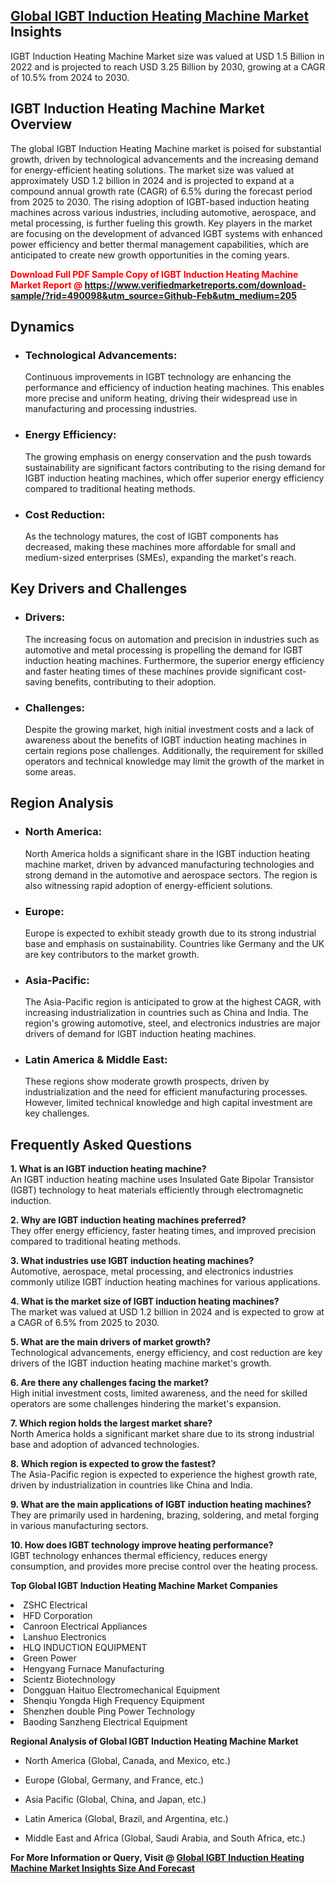 <h2><a href="https://www.verifiedmarketreports.com/download-sample/?rid=490098&amp;utm_source=Github&amp;utm_medium=205" target="_blank">Global IGBT Induction Heating Machine Market</a> Insights</h2><p>IGBT Induction Heating Machine Market size was valued at USD 1.5 Billion in 2022 and is projected to reach USD 3.25 Billion by 2030, growing at a CAGR of 10.5% from 2024 to 2030.</p><p> <h2>IGBT Induction Heating Machine Market Overview</h2> <p>The global IGBT Induction Heating Machine market is poised for substantial growth, driven by technological advancements and the increasing demand for energy-efficient heating solutions. The market size was valued at approximately USD 1.2 billion in 2024 and is projected to expand at a compound annual growth rate (CAGR) of 6.5% during the forecast period from 2025 to 2030. The rising adoption of IGBT-based induction heating machines across various industries, including automotive, aerospace, and metal processing, is further fueling this growth. Key players in the market are focusing on the development of advanced IGBT systems with enhanced power efficiency and better thermal management capabilities, which are anticipated to create new growth opportunities in the coming years.</p> <p><strong><p><span class=""><span style="color: #ff0000;"><strong>Download Full PDF Sample Copy of IGBT Induction Heating Machine Market Report</strong> @ </span><a href="https://www.verifiedmarketreports.com/download-sample/?rid=490098&amp;utm_source=Github-Feb&amp;utm_medium=205" target="_blank">https://www.verifiedmarketreports.com/download-sample/?rid=490098&amp;utm_source=Github-Feb&amp;utm_medium=205</a></span></p></strong></p> <h2>Dynamics</h2> <ul> <li><h3>Technological Advancements:</h3> Continuous improvements in IGBT technology are enhancing the performance and efficiency of induction heating machines. This enables more precise and uniform heating, driving their widespread use in manufacturing and processing industries.</li> <li><h3>Energy Efficiency:</h3> The growing emphasis on energy conservation and the push towards sustainability are significant factors contributing to the rising demand for IGBT induction heating machines, which offer superior energy efficiency compared to traditional heating methods.</li> <li><h3>Cost Reduction:</h3> As the technology matures, the cost of IGBT components has decreased, making these machines more affordable for small and medium-sized enterprises (SMEs), expanding the market's reach.</li> </ul> <h2>Key Drivers and Challenges</h2> <ul> <li><h3>Drivers:</h3> The increasing focus on automation and precision in industries such as automotive and metal processing is propelling the demand for IGBT induction heating machines. Furthermore, the superior energy efficiency and faster heating times of these machines provide significant cost-saving benefits, contributing to their adoption.</li> <li><h3>Challenges:</h3> Despite the growing market, high initial investment costs and a lack of awareness about the benefits of IGBT induction heating machines in certain regions pose challenges. Additionally, the requirement for skilled operators and technical knowledge may limit the growth of the market in some areas.</li> </ul> <h2>Region Analysis</h2> <ul> <li><h3>North America:</h3> North America holds a significant share in the IGBT induction heating machine market, driven by advanced manufacturing technologies and strong demand in the automotive and aerospace sectors. The region is also witnessing rapid adoption of energy-efficient solutions.</li> <li><h3>Europe:</h3> Europe is expected to exhibit steady growth due to its strong industrial base and emphasis on sustainability. Countries like Germany and the UK are key contributors to the market growth.</li> <li><h3>Asia-Pacific:</h3> The Asia-Pacific region is anticipated to grow at the highest CAGR, with increasing industrialization in countries such as China and India. The region's growing automotive, steel, and electronics industries are major drivers of demand for IGBT induction heating machines.</li> <li><h3>Latin America & Middle East:</h3> These regions show moderate growth prospects, driven by industrialization and the need for efficient manufacturing processes. However, limited technical knowledge and high capital investment are key challenges.</li> </ul> <h2>Frequently Asked Questions</h2> <p><strong>1. What is an IGBT induction heating machine?</strong><br> An IGBT induction heating machine uses Insulated Gate Bipolar Transistor (IGBT) technology to heat materials efficiently through electromagnetic induction.</p> <p><strong>2. Why are IGBT induction heating machines preferred?</strong><br> They offer energy efficiency, faster heating times, and improved precision compared to traditional heating methods.</p> <p><strong>3. What industries use IGBT induction heating machines?</strong><br> Automotive, aerospace, metal processing, and electronics industries commonly utilize IGBT induction heating machines for various applications.</p> <p><strong>4. What is the market size of IGBT induction heating machines?</strong><br> The market was valued at USD 1.2 billion in 2024 and is expected to grow at a CAGR of 6.5% from 2025 to 2030.</p> <p><strong>5. What are the main drivers of market growth?</strong><br> Technological advancements, energy efficiency, and cost reduction are key drivers of the IGBT induction heating machine market's growth.</p> <p><strong>6. Are there any challenges facing the market?</strong><br> High initial investment costs, limited awareness, and the need for skilled operators are some challenges hindering the market's expansion.</p> <p><strong>7. Which region holds the largest market share?</strong><br> North America holds a significant market share due to its strong industrial base and adoption of advanced technologies.</p> <p><strong>8. Which region is expected to grow the fastest?</strong><br> The Asia-Pacific region is expected to experience the highest growth rate, driven by industrialization in countries like China and India.</p> <p><strong>9. What are the main applications of IGBT induction heating machines?</strong><br> They are primarily used in hardening, brazing, soldering, and metal forging in various manufacturing sectors.</p> <p><strong>10. How does IGBT technology improve heating performance?</strong><br> IGBT technology enhances thermal efficiency, reduces energy consumption, and provides more precise control over the heating process.</p> </p><p><strong>Top Global IGBT Induction Heating Machine Market Companies</strong></p><div data-test-id=""><p><li>ZSHC Electrical</li><li> HFD Corporation</li><li> Canroon Electrical Appliances</li><li> Lanshuo Electronics</li><li> HLQ INDUCTION EQUIPMENT</li><li> Green Power</li><li> Hengyang Furnace Manufacturing</li><li> Scientz Biotechnology</li><li> Dongguan Haituo Electromechanical Equipment</li><li> Shenqiu Yongda High Frequency Equipment</li><li> Shenzhen double Ping Power Technology</li><li> Baoding Sanzheng Electrical Equipment</li></p><div><strong>Regional Analysis of&nbsp;Global IGBT Induction Heating Machine Market</strong></div><ul><li dir="ltr"><p dir="ltr">North America&nbsp;(Global, Canada, and Mexico, etc.)</p></li><li dir="ltr"><p dir="ltr">Europe (Global, Germany, and France, etc.)</p></li><li dir="ltr"><p dir="ltr">Asia Pacific&nbsp;(Global, China, and Japan, etc.)</p></li><li dir="ltr"><p dir="ltr">Latin America&nbsp;(Global, Brazil, and Argentina, etc.)</p></li><li dir="ltr">Middle East and Africa&nbsp;(Global, Saudi Arabia, and South Africa, etc.)</li></ul><p><strong>For More Information or Query, Visit @&nbsp;</strong><strong><a href="https://www.verifiedmarketreports.com/product/igbt-induction-heating-machine-market/?utm_source=Github&amp;utm_medium=205" target="_blank">Global IGBT Induction Heating Machine Market Insights Size And Forecast</a></strong></p></div>

